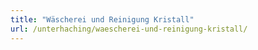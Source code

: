 ```yaml
---
title: "Wäscherei und Reinigung Kristall"
url: /unterhaching/waescherei-und-reinigung-kristall/
---
```

